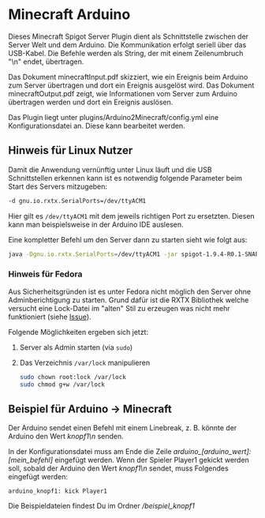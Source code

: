 # Minecraft Arduino

Dieses Minecraft Spigot Server Plugin dient als Schnittstelle zwischen der Server Welt und dem Arduino.
Die Kommunikation erfolgt seriell über das USB-Kabel. Die Befehle werden als String, der mit einem Zeilenumbruch "\n" endet, übertragen.

Das Dokument minecraftInput.pdf skizziert, wie ein Ereignis beim Arduino zum Server übertragen und dort ein Ereignis ausgelöst wird.
Das Dokument minecraftOutput.pdf zeigt, wie Informationen vom Server zum Arduino übertragen werden und dort ein Ereignis auslösen.

Das Plugin liegt unter plugins/Arduino2Minecraft/config.yml eine Konfigurationsdatei an. Diese kann bearbeitet werden.

## Hinweis für Linux Nutzer

Damit die Anwendung vernünftig unter Linux läuft und die USB Schnittstellen erkennen kann ist es notwendig folgende Parameter beim Start des Servers mitzugeben:

```bash
-d gnu.io.rxtx.SerialPorts=/dev/ttyACM1
```

Hier gilt es `/dev/ttyACM1` mit dem jeweils richtigen Port zu ersetzten. Diesen kann man beispielsweise in der Arduino IDE auslesen.

Eine kompletter Befehl um den Server dann zu starten sieht wie folgt aus:

```bash
java -Dgnu.io.rxtx.SerialPorts=/dev/ttyACM1 -jar spigot-1.9.4-R0.1-SNAPSHOT.jar
```

### Hinweis für Fedora

Aus Sicherheitsgründen ist es unter Fedora nicht möglich den Server ohne Adminberichtigung zu starten. Grund dafür ist die RXTX Bibliothek welche versucht eine Lock-Datei im "alten" Stil zu erzeugen was nicht mehr funktioniert (siehe [Issue](https://github.com/openhab/openhab1-addons/issues/3257)).

Folgende Möglichkeiten ergeben sich jetzt:

1. Server als Admin starten (via `sudo`)
2. Das Verzeichnis `/var/lock` manipulieren

   ```bash
   sudo chown root:lock /var/lock
   sudo chmod g+w /var/lock
   ```

## Beispiel für Arduino -> Minecraft

Der Arduino sendet einen Befehl mit einem Linebreak, z. B. könnte der Arduino den Wert *knopf1\n* senden.

In der Konfigurationsdatei muss am Ende die Zeile *arduino_[arduino_wert]: [mein_befehl]* eingefügt werden.
Wenn der Spieler Player1 gekickt werden soll, sobald der Arduino den Wert *knopf1\n* sendet, muss Folgendes eingefügt werden:

    arduino_knopf1: kick Player1

Die Beispieldateien findest Du im Ordner */beispiel_knopf1*
